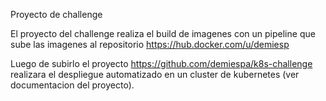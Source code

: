 Proyecto de challenge

El proyecto del challenge realiza el build de imagenes con un pipeline que sube las imagenes al repositorio https://hub.docker.com/u/demiesp 

Luego de subirlo el proyecto https://github.com/demiespa/k8s-challenge realizara el despliegue automatizado en un cluster de kubernetes (ver documentacion del proyecto).
